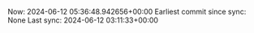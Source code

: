 Now: 2024-06-12 05:36:48.942656+00:00 Earliest commit since sync: None Last sync: 2024-06-12 03:11:33+00:00
